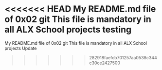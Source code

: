 <<<<<<< HEAD
My README.md file of 0x02 git This file is mandatory in all ALX School projects testing
=======
My README.md file of 0x02 git This file is mandatory in all ALX School projects
Update
>>>>>>> 282918faefcb701257aa0538c344c30ce2427500

